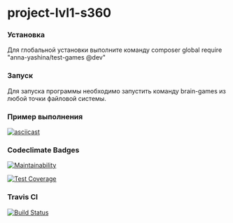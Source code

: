 # project-lvl1-s360

### Установка

Для глобальной установки выполните команду composer global require "anna-yashina/test-games @dev"

### Запуск

Для запуска программы необходимо запустить команду brain-games из любой точки файловой системы.

### Пример выполнения

[![asciicast](https://asciinema.org/a/dSbak0GOf1ZELNzZA2wUkKjyg.png)](https://asciinema.org/a/dSbak0GOf1ZELNzZA2wUkKjyg)

### Codeclimate Badges

[![Maintainability](https://api.codeclimate.com/v1/badges/1465b481af6b2e9cdf5e/maintainability)](https://codeclimate.com/github/anna-yashina/project-lvl1-s360/maintainability)

[![Test Coverage](https://api.codeclimate.com/v1/badges/1465b481af6b2e9cdf5e/test_coverage)](https://codeclimate.com/github/anna-yashina/project-lvl1-s360/test_coverage)

### Travis Cl

[![Build Status](https://travis-ci.org/anna-yashina/project-lvl1-s360.svg?branch=master)](https://travis-ci.org/anna-yashina/project-lvl1-s360)

